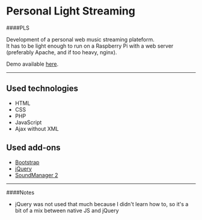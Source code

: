 Personal Light Streaming  
====================
####PLS  
  
Development of a personal web music streaming plateform.  
It has to be light enough to run on a Raspberry Pi with a web server (preferably Apache, and if too heavy, nginx).  

Demo available [here][demo].
  
 * * *  
  
Used technologies
-----------------------
 * HTML
 * CSS
 * PHP
 * JavaScript
 * Ajax without XML
  
  
Used add-ons
-----------------
 * [Bootstrap][bs]
 * [jQuery][jq]
 * [SoundManager 2][sm2]

***

####Notes

* jQuery was not used that much because I didn't learn how to, so it's a bit of a mix between native JS and jQuery

[bs]: http://getbootstrap.com/
[jq]: http://jquery.com/
[sm2]: http://www.schillmania.com/projects/soundmanager2/
[demo]: http://pls.qreon.ninja/